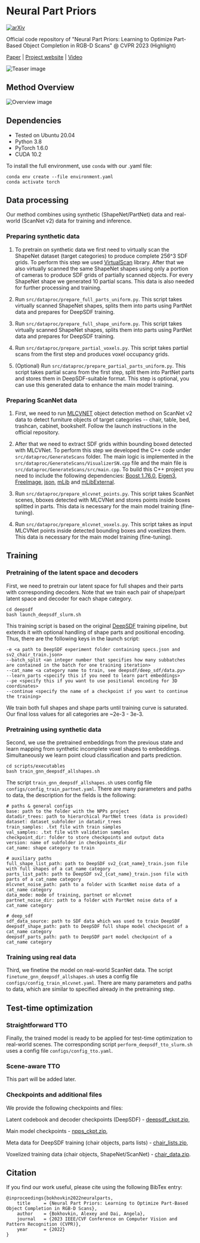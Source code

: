 # Neural Part Priors
[![arXiv](https://img.shields.io/badge/arXiv-2203.09375-b31b1b.svg)](https://arxiv.org/abs/2203.09375)

Official code repository of "Neural Part Priors: Learning to Optimize Part-Based Object Completion in RGB-D Scans" @ CVPR 2023 (Highlight)

[Paper](https://arxiv.org/abs/2203.09375) | [Project website](https://alexeybokhovkin.github.io/neural-part-priors) |  [Video](https://www.youtube.com/watch?v=rWgFcFOy4LM)

![Teaser image](/static/teaser.svg)

## Method Overview

![Overview image](/static/overview.svg)

## Dependencies

* Tested on Ubuntu 20.04
* Python 3.8
* PyTorch 1.6.0
* CUDA 10.2

To install the full environment, use `conda` with our .yaml file:

```commandline
conda env create --file environment.yaml
conda activate torch
```

## Data processing

Our method combines using synthetic (ShapeNet/PartNet) data and real-world (ScanNet v2) data for training and inference. 

### Preparing synthetic data

1. To pretrain on synthetic data we first need to virtually scan the ShapeNet dataset (target categories) to produce complete 256^3 SDF grids. To perform this step we used [VirtualScan](https://github.com/angeladai/VirtualScan) library. After that we also virtually scanned the same ShapeNet shapes using only a portion of cameras to produce SDF grids of partially scanned objects. For every ShapeNet shape we generated 10 partial scans. This data is also needed for further processing and training.

2. Run ```src/dataproc/prepare_full_parts_uniform.py```. This script takes virtually scanned ShapeNet shapes, splits them into parts using PartNet data and prepares for DeepSDF training.

3. Run ```src/dataproc/prepare_full_shape_uniform.py```. This script takes virtually scanned ShapeNet shapes, splits them into parts using PartNet data and prepares for DeepSDF training.

4. Run ```src/dataproc/prepare_partial_voxels.py```. This script takes partial scans from the first step and produces voxel occupancy grids.

5. (Optional) Run ```src/dataproc/prepare_partial_parts_uniform.py```. This script takes partial scans from the first step, split them into PartNet parts and stores them in DeepSDF-suitable format. This step is optional, you can use this generated data to enhance the main model training.

### Preparing ScanNet data

1. First, we need to run [MLCVNET](https://github.com/NUAAXQ/MLCVNet) object detection method on ScanNet v2 data to detect furniture objects of target categories -- chair, table, bed, trashcan, cabinet, bookshelf. Follow the launch instructions in the official repository.

2. After that we need to extract SDF grids within bounding boxed detected with MLCVNet. To perform this step we developed the C++ code under ```src/dataproc/GenerateScans``` folder. The main logic is implemented in the ```src/dataproc/GenerateScans/VisualizerSN.cpp``` file and the main file is ```src/dataproc/GenerateScans/src/main.cpp```. To build this C++ project you need to include the following dependencies: [Boost 1.76.0](https://www.boost.org/users/history/version_1_76_0.html), [Eigen3](https://eigen.tuxfamily.org/index.php?title=Main_Page), [FreeImage](https://freeimage.sourceforge.io/), [json](https://github.com/nlohmann/json), [mLib](https://github.com/niessner/mLib) and [mLibExternal](https://www.dropbox.com/scl/fi/i327tt8hlsjly7x4u6r3z/mLibExternal.zip?rlkey=2qeu8x9n4laxq48nt2i1noqd0&e=1&dl=0).

3. Run ```src/dataproc/prepare_mlcvnet_points.py```. This script takes ScanNet scenes, bboxes detected with MLCVNet and stores points inside boxes splitted in parts. This data is necessary for the main model training (fine-tuning).

4. Run ```src/dataproc/prepare_mlcvnet_voxels.py```. This script takes as input MLCVNet points inside detected bounding boxes and voxelizes them. This data is necessary for the main model training (fine-tuning).

## Training
### Pretraining of the latent space and decoders
First, we need to pretrain our latent space for full shapes and their parts with corresponding decoders. Note that we train each pair of shape/part latent space and decoder for each shape category.

```commandline
cd deepsdf
bash launch_deepsdf_slurm.sh
```

This training script is based on the original [DeepSDF](https://github.com/facebookresearch/DeepSDF) training pipeline, but extends it with optional handling of shape parts and positional encoding. Thus, there are the following keys in the launch script:

```commandline
-e <a path to DeepSDF experiment folder containing specs.json and sv2_chair_train.json>
--batch_split <an integer number that specifies how many subbatches are contained in the batch for one training iteration>
--cat_name <a category name to train, see deepsdf/deep_sdf/data.py>
--learn_parts <specify this if you need to learn part embeddings>
--pe <specify this if you want to use positional encoding for 3D coordinates>
--continue <specify the name of a checkpoint if you want to continue the training>
```

We train both full shapes and shape parts until training curve is saturated. Our final loss values for all categories are ~2e-3 - 3e-3.

### Pretraining using synthetic data
Second, we use the pretrained embeddings from the previous state and learn mapping from synthetic incomplete voxel shapes to embeddings. Simultaneously we learn point cloud classification and parts prediction.

```commandline
cd scripts/executables
bash train_gnn_deepsdf_allshapes.sh
```

The script `train_gnn_deepsdf_allshapes.sh` uses config file `configs/config_train_partnet.yaml`. There are many parameters and paths to data, the description for the fields is the following:

```commandline
# paths & general configs
base: path to the folder with the NPPs project
datadir_trees: path to hierarchical PartNet trees (data is provided)
dataset: dataset_subfolder in datadir_trees
train_samples: .txt file with train samples
val_samples: .txt file with validation samples
checkpoint_dir: folder to store checkpoints and output data
version: name of subfolder in checkpoints_dir
cat_name: shape category to train

# auxiliary paths
full_shape_list_path: path to DeepSDF sv2_{cat_name}_train.json file with full shapes of a cat_name category
parts_list_path: path to DeepSDF sv2_{cat_name}_train.json file with parts of a cat_name category
mlcvnet_noise_path: path to a folder with ScanNet noise data of a cat_name category
data_mode: mode of training, partnet or mlcvnet
partnet_noise_dir: path to a folder with PartNet noise data of a cat_name category

# deep_sdf
sdf_data_source: path to SDF data which was used to train DeepSDF 
deepsdf_shape_path: path to DeepSDF full shape model checkpoint of a cat_name category
deepsdf_parts_path: path to DeepSDF part model checkpoint of a cat_name category
```

### Training using real data
Third, we finetine the model on real-world ScanNet data. The script `finetune_gnn_deepsdf_allshapes.sh` uses a config file `configs/config_train_mlcvnet.yaml`. There are many parameters and paths to data, which are similar to specified already in the pretraining step.

## Test-time optimization
### Straightforward TTO
Finally, the trained model is ready to be applied for test-time optimization to real-world scenes. The corresponding script `perform_deepsdf_tto_slurm.sh` uses a config file `configs/config_tto.yaml`.

### Scene-aware TTO
This part will be added later.

### Checkpoints and additional files

We provide the following checkpoints and files:

Latent codebook and decoder checkpoints (DeepSDF) - [deepsdf_ckpt.zip](https://drive.google.com/file/d/1o9c34HxMAt7FhvUpb1ZdmMrJxgkTDp8r/view?usp=sharing),

Main model checkpoints - [npps_ckpt.zip](https://drive.google.com/file/d/1dlltrvaUt1g1A12oEa227H1oo7d0PTzA/view?usp=sharing),

Meta data for DeepSDF training (chair objects, parts lists) - [chair_lists.zip](https://drive.google.com/file/d/1sofS_y4K_mBOuO4Kuls9QQdBMIstkxSs/view?usp=sharing),

Voxelized training data (chair objects, ShapeNet/ScanNet) - [chair_data.zip](https://drive.google.com/file/d/1NvzOvlCzgRkU6IT4HNgfFulRJrbxHU8d/view?usp=sharing).

## Citation
If you find our work useful, please cite using the following BibTex entry:
```
@inproceedings{bokhovkin2022neuralparts,
    title     = {Neural Part Priors: Learning to Optimize Part-Based Object Completion in RGB-D Scans},
    author    = {Bokhovkin, Alexey and Dai, Angela},
    journal   = {2023 IEEE/CVF Conference on Computer Vision and Pattern Recognition (CVPR)},
    year      = {2022}
}
```



